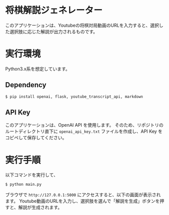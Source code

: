 # 将棋解説ジェネレーター
このアプリケーションは、Youtubeの将棋対局動画のURLを入力すると、選択した選択肢に応じた解説が出力されるものです。

# 実行環境
Python3.x系を想定しています。

## Dependency
```bash
$ pip install openai, flask, youtube_transcript_api, markdown
```

## API Key
このアプリケーションは、OpenAI API を使用します。
そのため、リポジトリのルートディレクトリ直下に `openai_api_key.txt` ファイルを作成し、API Key をコピペして保存してください。

# 実行手順
以下コマンドを実行して、

```bash
$ python main.py
```

ブラウザで `http://127.0.0.1:5000` にアクセスすると、以下の画面が表示されます。
Youtube動画のURLを入力し、選択肢を選んで「解説を生成」ボタンを押すと、解説が生成されます。